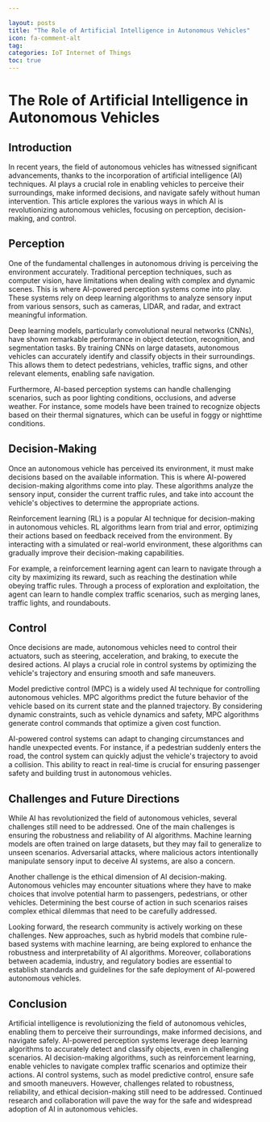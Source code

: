 ```yaml
---

layout: posts
title: "The Role of Artificial Intelligence in Autonomous Vehicles"
icon: fa-comment-alt
tag:      
categories: IoT Internet of Things
toc: true
---
```




# The Role of Artificial Intelligence in Autonomous Vehicles

## Introduction

In recent years, the field of autonomous vehicles has witnessed significant advancements, thanks to the incorporation of artificial intelligence (AI) techniques. AI plays a crucial role in enabling vehicles to perceive their surroundings, make informed decisions, and navigate safely without human intervention. This article explores the various ways in which AI is revolutionizing autonomous vehicles, focusing on perception, decision-making, and control.

## Perception

One of the fundamental challenges in autonomous driving is perceiving the environment accurately. Traditional perception techniques, such as computer vision, have limitations when dealing with complex and dynamic scenes. This is where AI-powered perception systems come into play. These systems rely on deep learning algorithms to analyze sensory input from various sensors, such as cameras, LIDAR, and radar, and extract meaningful information.

Deep learning models, particularly convolutional neural networks (CNNs), have shown remarkable performance in object detection, recognition, and segmentation tasks. By training CNNs on large datasets, autonomous vehicles can accurately identify and classify objects in their surroundings. This allows them to detect pedestrians, vehicles, traffic signs, and other relevant elements, enabling safe navigation.

Furthermore, AI-based perception systems can handle challenging scenarios, such as poor lighting conditions, occlusions, and adverse weather. For instance, some models have been trained to recognize objects based on their thermal signatures, which can be useful in foggy or nighttime conditions.

## Decision-Making

Once an autonomous vehicle has perceived its environment, it must make decisions based on the available information. This is where AI-powered decision-making algorithms come into play. These algorithms analyze the sensory input, consider the current traffic rules, and take into account the vehicle's objectives to determine the appropriate actions.

Reinforcement learning (RL) is a popular AI technique for decision-making in autonomous vehicles. RL algorithms learn from trial and error, optimizing their actions based on feedback received from the environment. By interacting with a simulated or real-world environment, these algorithms can gradually improve their decision-making capabilities.

For example, a reinforcement learning agent can learn to navigate through a city by maximizing its reward, such as reaching the destination while obeying traffic rules. Through a process of exploration and exploitation, the agent can learn to handle complex traffic scenarios, such as merging lanes, traffic lights, and roundabouts.

## Control

Once decisions are made, autonomous vehicles need to control their actuators, such as steering, acceleration, and braking, to execute the desired actions. AI plays a crucial role in control systems by optimizing the vehicle's trajectory and ensuring smooth and safe maneuvers.

Model predictive control (MPC) is a widely used AI technique for controlling autonomous vehicles. MPC algorithms predict the future behavior of the vehicle based on its current state and the planned trajectory. By considering dynamic constraints, such as vehicle dynamics and safety, MPC algorithms generate control commands that optimize a given cost function.

AI-powered control systems can adapt to changing circumstances and handle unexpected events. For instance, if a pedestrian suddenly enters the road, the control system can quickly adjust the vehicle's trajectory to avoid a collision. This ability to react in real-time is crucial for ensuring passenger safety and building trust in autonomous vehicles.

## Challenges and Future Directions

While AI has revolutionized the field of autonomous vehicles, several challenges still need to be addressed. One of the main challenges is ensuring the robustness and reliability of AI algorithms. Machine learning models are often trained on large datasets, but they may fail to generalize to unseen scenarios. Adversarial attacks, where malicious actors intentionally manipulate sensory input to deceive AI systems, are also a concern.

Another challenge is the ethical dimension of AI decision-making. Autonomous vehicles may encounter situations where they have to make choices that involve potential harm to passengers, pedestrians, or other vehicles. Determining the best course of action in such scenarios raises complex ethical dilemmas that need to be carefully addressed.

Looking forward, the research community is actively working on these challenges. New approaches, such as hybrid models that combine rule-based systems with machine learning, are being explored to enhance the robustness and interpretability of AI algorithms. Moreover, collaborations between academia, industry, and regulatory bodies are essential to establish standards and guidelines for the safe deployment of AI-powered autonomous vehicles.

## Conclusion

Artificial intelligence is revolutionizing the field of autonomous vehicles, enabling them to perceive their surroundings, make informed decisions, and navigate safely. AI-powered perception systems leverage deep learning algorithms to accurately detect and classify objects, even in challenging scenarios. AI decision-making algorithms, such as reinforcement learning, enable vehicles to navigate complex traffic scenarios and optimize their actions. AI control systems, such as model predictive control, ensure safe and smooth maneuvers. However, challenges related to robustness, reliability, and ethical decision-making still need to be addressed. Continued research and collaboration will pave the way for the safe and widespread adoption of AI in autonomous vehicles.